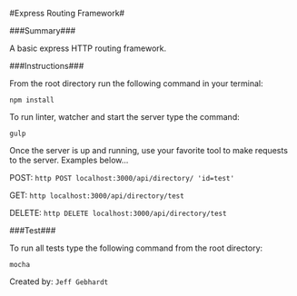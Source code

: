 #Express Routing Framework#


###Summary###

A basic express HTTP routing framework.


###Instructions###

From the root directory run the following command in your terminal:

`npm install`

To run linter, watcher and start the server type the command:

`gulp`

Once the server is up and running, use your favorite tool to make requests to the server.
Examples below...

POST: `http POST localhost:3000/api/directory/ 'id=test'`

GET: `http localhost:3000/api/directory/test`

DELETE: `http DELETE localhost:3000/api/directory/test`


###Test###

To run all tests type the following command from the root directory:

`mocha`


Created by: `Jeff Gebhardt`
